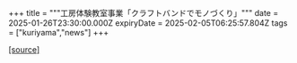 +++
title = """工房体験教室事業「クラフトバンドでモノづくり」"""
date = 2025-01-26T23:30:00.000Z
expiryDate = 2025-02-05T06:25:57.804Z
tags = ["kuriyama","news"]
+++


[[source]](https://www.town.kuriyama.hokkaido.jp/soshiki/55/30070.html)
